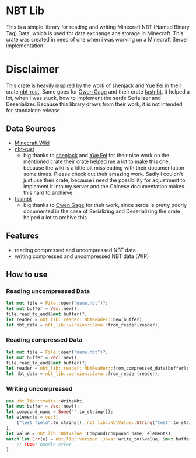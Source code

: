 # NBT Lib

This is a simple library for reading and writing Minecraft NBT (Named Binary Tag) Data,
which is used for data exchange ans storage in Minecraft.
This crate was created in need of one when i was working on a Minecraft Server implementation.

# Disclaimer

This crate is heavily inspired by the work of [shenjack](https://github.com/shenjackyuanjie) and [Yue Fei](https://github.com/InfyniteHeap) in their crate [nbt-rust](https://github.com/shenjackyuanjie/nbt-rust).
Same goes for [Owen Gage](https://github.com/owengage) and their crate [fastnbt](https://github.com/owengage/fastnbt/tree/master), it helped a lot, when i was stuck, how to
implement the serde Serializer and Deserializer.
Because this library draws from their work, it is not intended for standalone release.

## Data Sources
- [Minecraft Wiki](https://wiki.vg/NBT)
- [nbt-rust](https://github.com/shenjackyuanjie/nbt-rust)
  - big thanks to [shenjack](https://github.com/shenjackyuanjie) and [Yue Fei](https://github.com/InfyniteHeap) for their nice work on the mentioned crate
    their crate helped me a lot to make this one, because the wiki is a little bit missleading
    with their documentation some times. Please check out their amazing work. Sadly i couldn't just
    use their crate, because i need the possibility for adjustment to implement it into my server
    and the Chinese documentation makes this hard to archieve.
- [fastnbt](https://github.com/owengage/fastnbt)
  - big thanks to [Owen Gage](https://github.com/owengage) for their work, since serde is pretty poorly documented in the case of Serializing and Deserializing
  the crate helped a lot to archive this

## Features

- reading compressed and uncompressed NBT data
- writing compressed and uncompressed NBT data (WIP)

## How to use

### Reading uncompressed Data
```rust
let mut file = File::open("name.nbt")?;
let mut buffer = Vec::new();
file.read_to_end(&mut buffer)?;
let reader = nbt_lib::reader::NbtReader::new(buffer);
let nbt_data = nbt_lib::version::Java::from_reader(reader);
```

### Reading compressed Data
```rust
let mut file = File::open("name.nbt")?;
let mut buffer = Vec::new();
file.read_to_end(&mut buffer)?;
let reader = nbt_lib::reader::NbtReader::from_compressed_data(buffer);
let nbt_data = nbt_lib::version::Java::from_reader(reader);
```

### Writing uncompressed
```rust
use nbt_lib::traits::WriteNbt;
let mut buffer = Vec::new();
let compound_name = Some("".to_string());
let elements = vec![
    ("test_field".to_string(), nbt_lib::NbtValue::String("test".to_string()))
];
let value = nbt_lib::NbtValue::Compund(compound_name, elements);
match let Err(e) = nbt_lib::version::Java::write_to(&value, &mut buffer) {
    // TODO: handle error
}
```

